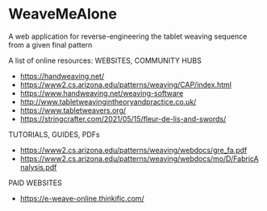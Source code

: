 # WeaveMeAlone
A web application for reverse-engineering the tablet weaving sequence from a given final pattern

A list of online resources:
WEBSITES, COMMUNITY HUBS
- https://handweaving.net/
- https://www2.cs.arizona.edu/patterns/weaving/CAP/index.html
- https://www.handweaving.net/weaving-software
- http://www.tabletweavingintheoryandpractice.co.uk/
- https://www.tabletweavers.org/
- https://stringcrafter.com/2021/05/15/fleur-de-lis-and-swords/

TUTORIALS, GUIDES, PDFs
- https://www2.cs.arizona.edu/patterns/weaving/webdocs/gre_fa.pdf
- https://www2.cs.arizona.edu/patterns/weaving/webdocs/mo/D/FabricAnalysis.pdf

PAID WEBSITES
- https://e-weave-online.thinkific.com/
